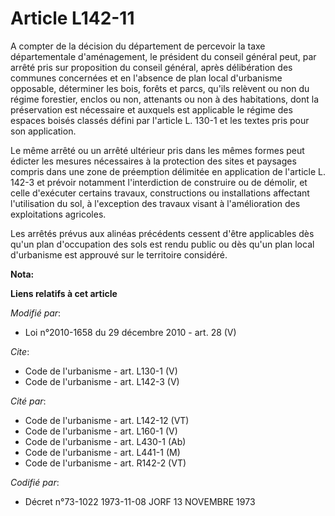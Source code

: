 # Article L142-11

A compter de la décision du département de percevoir la taxe départementale d'aménagement, le président du conseil général
peut, par arrêté pris sur proposition du conseil général, après délibération des communes concernées et en l'absence de plan
local d'urbanisme opposable, déterminer les bois, forêts et parcs, qu'ils relèvent ou non du régime forestier, enclos ou non,
attenants ou non à des habitations, dont la préservation est nécessaire et auxquels est applicable le régime des espaces
boisés classés défini par l'article L. 130-1 et les textes pris pour son application. 

Le même arrêté ou un arrêté ultérieur pris dans les mêmes formes peut édicter les mesures nécessaires à la protection des
sites et paysages compris dans une zone de préemption délimitée en application de l'article L. 142-3 et prévoir notamment
l'interdiction de construire ou de démolir, et celle d'exécuter certains travaux, constructions ou installations affectant
l'utilisation du sol, à l'exception des travaux visant à l'amélioration des exploitations agricoles. 

Les arrêtés prévus aux alinéas précédents cessent d'être applicables dès qu'un plan d'occupation des sols est rendu public ou
dès qu'un plan local d'urbanisme est approuvé sur le territoire considéré.

**Nota:**



**Liens relatifs à cet article**

_Modifié par_:

  - Loi n°2010-1658 du 29 décembre 2010 - art. 28 (V)

_Cite_:

  - Code de l'urbanisme - art. L130-1 (V)
  - Code de l'urbanisme - art. L142-3 (V)

_Cité par_:

  - Code de l'urbanisme - art. L142-12 (VT)
  - Code de l'urbanisme - art. L160-1 (V)
  - Code de l'urbanisme - art. L430-1 (Ab)
  - Code de l'urbanisme - art. L441-1 (M)
  - Code de l'urbanisme - art. R142-2 (VT)

_Codifié par_:

  - Décret n°73-1022 1973-11-08 JORF 13 NOVEMBRE 1973
